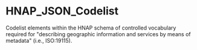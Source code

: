 # HNAP_JSON_Codelist
Codelist elements within the HNAP schema of controlled vocabulary required for "describing geographic information and services by means of metadata" (i.e., ISO:19115).
